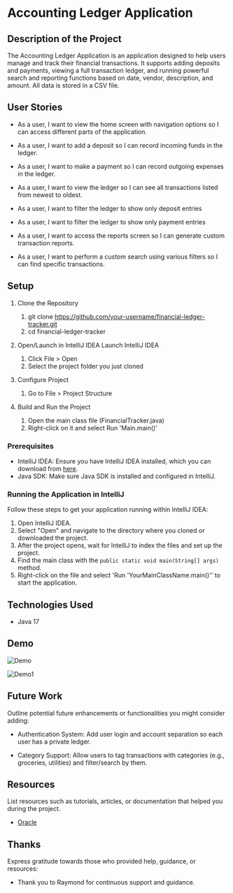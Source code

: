 # Accounting Ledger Application

## Description of the Project

The Accounting Ledger Application is an application designed to help users manage and track their financial transactions. 
It supports adding deposits and payments, viewing a full transaction ledger, and running powerful search and reporting functions based on date, vendor, description, and amount. 
All data is stored in a CSV file.


## User Stories

- As a user, I want to view the home screen with navigation options so I can access different parts of the application.

- As a user, I want to add a deposit so I can record incoming funds in the ledger.

- As a user, I want to make a payment so I can record outgoing expenses in the ledger.

- As a user, I want to view the ledger so I can see all transactions listed from newest to oldest.

- As a user, I want to filter the ledger to show only deposit entries 

- As a user, I want to filter the ledger to show only payment entries

- As a user, I want to access the reports screen so I can generate custom transaction reports.

- As a user, I want to perform a custom search using various filters so I can find specific transactions.
## Setup

1. Clone the Repository
    1. git clone https://github.com/your-username/financial-ledger-tracker.git
    2. cd financial-ledger-tracker
   

2. Open/Launch in IntelliJ IDEA
   Launch IntelliJ IDEA
    1. Click File > Open
   2. Select the project folder you just cloned


3. Configure Project
   1. Go to File > Project Structure


4. Build and Run the Project
   1. Open the main class file (FinancialTracker.java)
   2. Right-click on it and select Run 'Main.main()'


### Prerequisites

- IntelliJ IDEA: Ensure you have IntelliJ IDEA installed, which you can download from [here](https://www.jetbrains.com/idea/download/).
- Java SDK: Make sure Java SDK is installed and configured in IntelliJ.

### Running the Application in IntelliJ

Follow these steps to get your application running within IntelliJ IDEA:

1. Open IntelliJ IDEA.
2. Select "Open" and navigate to the directory where you cloned or downloaded the project.
3. After the project opens, wait for IntelliJ to index the files and set up the project.
4. Find the main class with the `public static void main(String[] args)` method.
5. Right-click on the file and select 'Run 'YourMainClassName.main()'' to start the application.

## Technologies Used

- Java 17

## Demo

![Demo](/Users/sharadpatel/Desktop/pluralsight/capstones/FinancialTracker/giphy.gif)

![Demo1](/Desktop/pluralsight/capstones/FinancialTracker/demo.png)

## Future Work

Outline potential future enhancements or functionalities you might consider adding:

- Authentication System: Add user login and account separation so each user has a private ledger.

- Category Support: Allow users to tag transactions with categories (e.g., groceries, utilities) and filter/search by them.

## Resources

List resources such as tutorials, articles, or documentation that helped you during the project.

- [Oracle](https://docs.oracle.com/javase/8/docs/api/java/time/LocalDate.html)


## Thanks

Express gratitude towards those who provided help, guidance, or resources:

- Thank you to Raymond for continuous support and guidance.

 